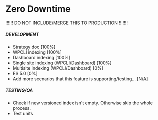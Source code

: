 Zero Downtime 
=============

!!!!!! DO NOT INCLUDE/MERGE THIS TO PRODUCTION !!!!!!!

##### DEVELOPMENT 
- Strategy doc [100%]
- WPCLI indexing [100%]
- Dashboard indexing [100%]
- Single site indexing (WPCLI/Dashboard) [100%]
- Multisite indexing (WPCLI/Dashboard) [0%]
- ES 5.0 [0%]
- Add more scenarios that this feature is supporting/testing... [N/A]

##### TESTING/QA
- Check if new versioned index isn't empty. Otherwise skip the whole process.
- Test units
